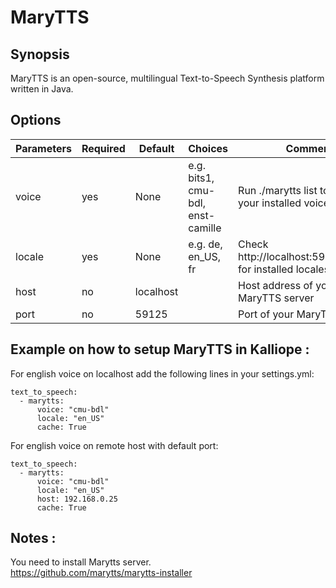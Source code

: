 # MaryTTS

## Synopsis

MaryTTS is an open-source, multilingual Text-to-Speech Synthesis platform written in Java.

## Options

| Parameters | Required | Default  | Choices                           | Comment                                               |
|------------|----------|----------|-----------------------------------|-------------------------------------------------------|
| voice      | yes      | None     | e.g. bits1, cmu-bdl, enst-camille | Run ./marytts list to check your installed voices     |
| locale     | yes      | None     | e.g. de, en_US, fr                | Check http://localhost:59125/locales for installed locales| 
| host       | no       | localhost|                                   | Host address of your MaryTTS server                   |
| port       | no       | 59125    |                                   | Port of your MaryTTS server                           |

## Example on how to setup MaryTTS in Kalliope :

For english voice on localhost add the following lines in your settings.yml:
```
text_to_speech:
  - marytts:
      voice: "cmu-bdl"
      locale: "en_US"
      cache: True 
```
For english voice on remote host with default port:
```
text_to_speech:
  - marytts:
      voice: "cmu-bdl"
      locale: "en_US"
      host: 192.168.0.25
      cache: True
```      
## Notes :

You need to install Marytts server.  
https://github.com/marytts/marytts-installer
